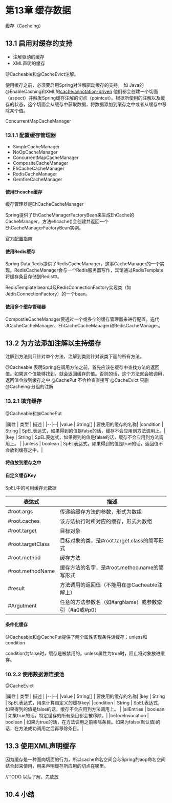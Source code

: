 # 第13章 缓存数据 #

缓存（Cacheing）

## 13.1 启用对缓存的支持 ##

* 注解驱动的缓存
* XML声明的缓存

@Cacheable和@CacheEvict注解。

使用缓存之前，必须要启用Spring对注解驱动缓存的支持。
如 Java的@EnableCaching和XML的<cache:annotation-driven>
他们都会创建一个切面（aspect）并触发Spring缓存注解的切点（pointcut）。根据所使用的注解以及缓存的状态，这个切面会从缓存中获取数据，将数据添加到缓存之中或者从缓存中移除某个值。

ConcurrentMapCacheManager

### 13.1.1 配置缓存管理器 ###
* SimpleCacheManager
* NoOpCacheManager
* ConcurrentMapCacheManager
* CompositeCacheManager
* EhCacheCacheManager
* RedisCacheManager
* GemfireCacheManager

#### 使用Ehcache缓存 ####

缓存管理器是EhCacheCacheManager

Spring提供了EhCacheManagerFactoryBean来生成EhCache的CacheManager。方法ehcache()会创建并返回一个EhCacheManagerFactoryBean实例。

[官方配置指南](http://www.ehcache.org/generated/2.10.4/html/ehc-all/#page/Ehcache_Documentation_Set%2Fto-cfgbasics_configuring_cache.html%23)

#### 使用Redis缓存 ####

Spring Data Redis提供了RedisCacheManager，这事CacheManager的一个实现。RedisCacheManager会与一个Redis服务器写作，宾馆通过RedisTemplate将缓存条目存储到Redis中。

RedisTemplate bean以及RedisConnectionFactory实现类（如JedisConnectionFactory）的一个bean。

#### 使用多个缓存管理器 ####
CompostieCacheManager要通过一个或多个的缓存管理器来进行配置。迭代JCacheCacheManager、EhCacheCacheManager和RedisCacheManager。

## 13.2 为方法添加注解以主持缓存 ##

注解到方法则只针对单个方法，注解到类则针对该类下面的所有方法。

@Cacheable 表明Spring在调用方法之前，首先应该在缓存中查找方法的返回值。如果这个值能够找到，就会返回缓存的值。否则的话，这个方法就会被调用，返回值会放到缓存之中 @CachePut 不会检查直接写 @CacheEvict 只删
@Cacheing 分组的注解

### 13.2.1 填充缓存 ###

@Cacheable和@CachePut

|属性 | 类型 | 描述 |
|--|--|
|value | String[] | 要使用的缓存的名称|
|condition | String | SpEL表达式，如果得到的值是false的话，缓存不会应用到方法调用上。|
|key | String | SpEL表达式，如果得到的值是false的话，缓存不会应用到方法调用上。 |
|unless | boolean | SpEL表达式，如果得到的值是true的话，返回值不会放到缓存之中。|

#### 将值放到缓存之中 ####

#### 自定义缓存Key ####

SpEL中的可用缓存元数据

|表达式|描述|
|--|--|
|#root.args|传递给缓存方法的参数，形式为数组|
|#root.caches|该方法执行时所对应的缓存，形式为数组|
|#root.target|目标对象|
|#root.targetClass|目标对象的类，是#root.target.class的简写形式|
|#root.method|缓存方法|
|#root.methodName|缓存方法的名字，是#root.method.name的简写形式|
|#result|方法调用的返回值（不能用在@Cacheable注解上）|
|#Argutment|任意的方法参数名（如#argName）或参数索引（#a0或#p0）|

#### 条件化缓存 ####

@Cacheable和@CachePut提供了两个属性实现条件话缓存：unless和condition

condition为false时，缓存是被禁用的。unless属性为true时，阻止将对象放进缓存。 
### 10.2.2 使用数据源连接池 ###

@CacheEvict

|属性 | 类型 | 描述 |
|--|--|
|value | String[] | 要使用的缓存的名称|
|key | String | SpEL表达式，用来计算自定义的缓存key|
|condition | String | SpEL表达式，如果得到的值是false的话，缓存不会应用到方法调用上。 |
|allEntries | boolean | 如果true的话，特定缓存的所有条目都会被移除。|
|beforeInvocation | boolean | 如果为true的话，在方法调用之前移除条目。如果为false(默认值)的话，在方法成功调用之后再移除条目。|

## 13.3 使用XML声明缓存 ##

因为缓存是一种面向切面的行为，所以cache命名空间会与Spring的aop命名空间结合起来使用，用来声明缓存所应用的切点在哪里。

//TODO 以后了解，先放放

## 10.4 小结 ##


